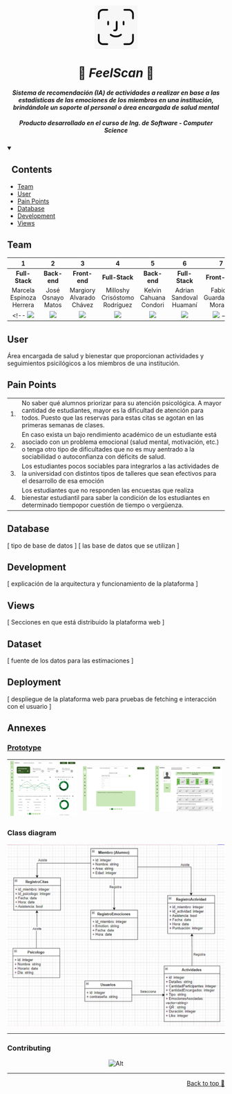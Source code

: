 <a name="readme-top"></a>

<div align="center">
  <img align="center" src="images/logo.jpg" width="100"/>
  <a href="https://github.com/Sandovl0593/proy-IngSoftware">
  </a>
  <h1>💚 <em>FeelScan</em> 💚</h1>
</div>

<h4 align="center"><em>Sistema de recomendación (IA) de actividades
a realizar en base a las estadísticas de las emociones de los miembros en una institución, brindándole un soporte al personal o área encargada de salud mental</em></h4>
<h5 align="center"><em>Producto desarrollado en el curso de Ing. de Software - Computer Science</em></h5>

<details open>
  <summary><h2>&nbsp Contents</h2></summary>
  <ul>
    <li><a href="#team">Team</a></li>
    <li><a href="#user">User</a></li>
    <li><a href="#pain-points">Pain Points</a></li>
    <li><a href="#database">Database</a></li>
    <li><a href="#development">Development</a></li>
    <li><a href="#views">Views</a></li>
  </ul>
</details>


## Team 

<div align="center">

|    1    |    2    |    3    |    4    |    5    |    6    |    7    |
|:------:|:------:|:------:|:------:|:------:|:------:|:------:|
**Full-Stack**|**Back-end**|**Front-end**|**Full-Stack**|**Back-end**|**Full-Stack**|**Front-end**
|Marcela <br>Espinoza <br>Herrera|José <br>Osnayo <br> Matos|Margiory<br>Alvarado<br>Chávez|Milloshy <br>Crisóstomo<br>Rodríguez|Kelvin<br>Cahuana<br>Condori|Adrian<br>Sandoval<br>Huamaní|Fabiola<br>Guardamino<br>Morales
<!-- <img src="https://avatars.githubusercontent.com"/> | <img src="https://avatars.githubusercontent.com"/> | <img src="https://avatars.githubusercontent.com"/> | <img src="https://avatars.githubusercontent.com"/> | <img src="https://avatars.githubusercontent.com"/> | <img src="https://avatars.githubusercontent.com"/> | <img src="https://avatars.githubusercontent.com"/> -->

</div>


## User

Área encargada de salud y bienestar que proporcionan actividades y seguimientos psicilógicos a los miembros de una institución.

## Pain Points

|||
|--|--|
1.|No saber qué alumnos priorizar para su atención psicológica. A mayor cantidad de estudiantes, mayor es la dificultad de atención para todos. Puesto que las reservas para estas citas se agotan en las primeras semanas de clases.
2.|En caso exista un bajo rendimiento académico de un estudiante está asociado con un problema emocional (salud mental, motivación, etc.) o tenga otro tipo de dificultades que no es muy aentrado a la sociabilidad o autoconfianza con déficits de salud.
3.|Los estudiantes pocos sociables para integrarlos a las actividades de la universidad con distintos tipos de talleres que sean efectivos para el desarrollo de esa emoción
4.|Los estudiantes que no responden las encuestas que realiza bienestar estudiantil para saber la condición de los estudiantes en determinado tiempopor cuestión de tiempo o vergüenza.

## Database

[ tipo de base de datos ]
[ las base de datos que se utilizan ]

## Development

[ explicación de la arquitectura y funcionamiento de la plataforma ]

## Views

[ Secciones en que está distribuido la plataforma web ]

## Dataset

[ fuente de los datos para las estimaciones ]

## Deployment

[ despliegue de la plataforma web para pruebas de fetching e interacción con el usuario ]

## Annexes

### [Prototype](https://app.moqups.com/L4DOzpgZmVrPYT0dtXQNG5a2IRYaGvHz/edit/page/ade76401d)

|<img src="images/dashboard.png" width="800"/> | <img src="images/search.png" width="800"/> | <img src="images/userview.png" width="800"/> |
|-|-|-|

### Class diagram

<div align="center">
  <img src="images/classes_diag.png" width="600"/>
</div>

<hr>

### Contributing

<div align="center">

![Alt](https://repobeats.axiom.co/api/embed/8345d369ea8e3eab3bbabaad467545ecd6303c62.svg "Repobeats analytics image")

</div><hr>

<p align="right"><a href="#top">Back to top 🔼</a></p>